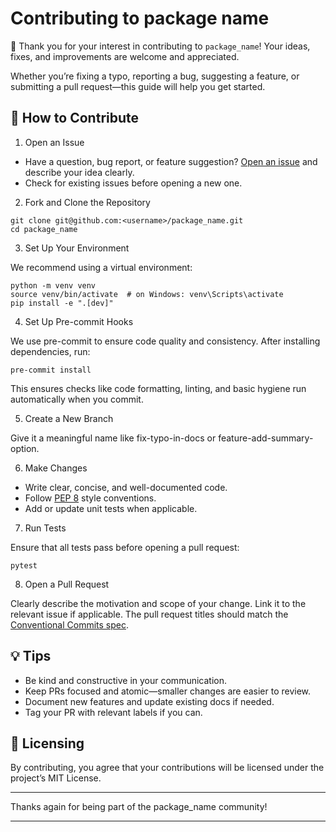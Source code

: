 <!--
Update `package_name` to the name of the package.

Remove the comment when this is done.
-->

# Contributing to package name

<!--
Update `package_name` to the name of the package.

Remove the comment when this is done.
-->

🎉 Thank you for your interest in contributing to `package_name`!
Your ideas, fixes, and improvements are welcome and appreciated.

Whether you’re fixing a typo, reporting a bug, suggesting a feature, or submitting a pull request—this guide will help you get started.

## 📌 How to Contribute

1. Open an Issue

<!--
- Update the link to Issue.
    - Update `username` to the user name or organization.
    - Update `package_name` to the name of the package.

Remove the comment when this is done.
-->

- Have a question, bug report, or feature suggestion? [Open an issue](https://github.com/username/package_name/issues/new/choose) and describe your idea clearly.
- Check for existing issues before opening a new one.

2. Fork and Clone the Repository

<!--
- Update the link to Issue.
    - Update `username` to the user name or organization.
    - Update `package_name` to the name of the package.

Remove the comment when this is done.
-->

```shell
git clone git@github.com:<username>/package_name.git
cd package_name
```

3. Set Up Your Environment

We recommend using a virtual environment:

```shell
python -m venv venv
source venv/bin/activate  # on Windows: venv\Scripts\activate
pip install -e ".[dev]"
```

4. Set Up Pre-commit Hooks

We use pre-commit to ensure code quality and consistency. After installing dependencies, run:

```shell
pre-commit install
```

This ensures checks like code formatting, linting, and basic hygiene run automatically when you commit.

5. Create a New Branch

Give it a meaningful name like fix-typo-in-docs or feature-add-summary-option.

6. Make Changes

- Write clear, concise, and well-documented code.
- Follow [PEP 8](https://pep8.org/) style conventions.
- Add or update unit tests when applicable.

7. Run Tests

Ensure that all tests pass before opening a pull request:

```shell
pytest
```

8. Open a Pull Request

Clearly describe the motivation and scope of your change. Link it to the relevant issue if applicable.
The pull request titles should match the [Conventional Commits spec](https://www.conventionalcommits.org/).

## 💡 Tips

- Be kind and constructive in your communication.
- Keep PRs focused and atomic—smaller changes are easier to review.
- Document new features and update existing docs if needed.
- Tag your PR with relevant labels if you can.

## 📜 Licensing

<!--
Update the statement if a different license is used.

Remove the comment when this is done.
-->

By contributing, you agree that your contributions will be licensed under the project’s MIT License.

---

<!--
Update package_name to the name of the package.

Remove the comment when this is done.
-->

Thanks again for being part of the package_name community!

---
